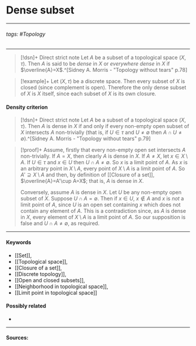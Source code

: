 # Dense subset
***
###### tags: #Topology 
***
>[!dsn]+ Direct strict note
>Let $A$ be a subset of a topological space $(X,\tau)$. Then $A$ is said to be *dense* in $X$ or *everywhere dense* in $X$ if $\overline{A}=X$.^[Sidney A. Morris - "Topology without tears" p.78]

>[!example]+ 
>Let $(X,\tau)$ be a discrete space. Then every subset of $X$ is closed (since complement is open). Therefore the only dense subset of $X$ is $X$ itself, since each subset of $X$ is its own closure.
#### Density criterion
>[!dsn]+ Direct strict note
>Let $A$ be a subset of a topological space $(X,\tau)$. Then $A$ is dense in $X$ if and only if every non-empty open subset of $X$ intersects $A$ non-trivially (that is, if $U\in\tau$ and $U\ne\emptyset$ then $A\cap U\ne\emptyset$).^[Sidney A. Morris - "Topology without tears" p.79]

>[!proof]+
>Assume, firstly that every non-empty open set intersects $A$ non-trivially. If $A=X$, then clearly $A$ is dense in $X$. If $A\ne X$, let $x\in X\setminus A$. If $U\in\tau$ and $x\in U$ then $U\cap A\ne\emptyset$. So $x$ is a limit point of $A$. As $x$ is an arbitrary point in $X\setminus A$, every point of $X\setminus A$ is a limit point of $A$. So $A'\supseteq X\setminus A$ and then, by definition of [[Closure of a set]], $\overline{A}=A'\cup A=X$; that is, $A$ is dense in $X$.
>
>Conversely, assume $A$ is dense in $X$. Let $U$ be any non-empty open subset of $X$. Suppose $U\cap A=\emptyset$. Then if $x\in U$, $x\notin A$ and $x$ is *not* a limit point of $A$, since $U$ is an open set containing $x$ which does not contain any element of $A$. This is a contradiction since, as $A$ is dense in $X$, every element of $X\setminus A$ is a limit point of $A$. So our supposition is false and $U\cap A\ne\emptyset$, as required.
***
#### Keywords
- [[Set]],
- [[Topological space]],
- [[Closure of a set]],
- [[Discrete topology]],
- [[Open and closed subsets]],
- [[Neighborhood in topological space]],
- [[Limit point in topological space]]
#### Possibly related
- 
***
#### Sources: